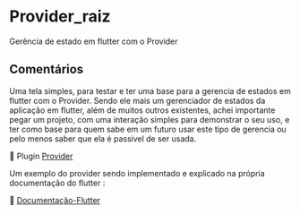 # Provider_raiz

Gerência de estado em flutter com o Provider

## Comentários

Uma tela simples, para testar e ter uma base para a gerencia de estados em flutter com o Provider. Sendo ele mais um gerenciador de estados da aplicação em flutter, além de muitos outros existentes, achei importante pegar um projeto, com uma interação simples para demonstrar o seu uso, e ter como base para quem sabe em um futuro usar este tipo de gerencia ou pelo menos saber que ela é passivel de ser usada.

📎 Plugin [Provider](https://pub.dev/packages/provider)

Um exemplo do provider sendo implementado e explicado na própria documentação do flutter :

📎  [Documentação-Flutter](https://flutter.dev/docs/development/data-and-backend/state-mgmt/simple)
